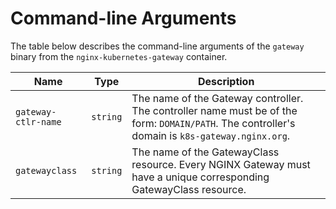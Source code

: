# Command-line Arguments

The table below describes the command-line arguments of the `gateway` binary from the `nginx-kubernetes-gateway` container.

| Name | Type | Description |
|-|-|-|
|`gateway-ctlr-name` | `string` |  The name of the Gateway controller. The controller name must be of the form: `DOMAIN/PATH`. The controller's domain is `k8s-gateway.nginx.org`. |
|`gatewayclass`| `string` | The name of the GatewayClass resource. Every NGINX Gateway must have a unique corresponding GatewayClass resource. |
